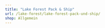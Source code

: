 ```yaml
---
title: "Lake Forest Pack & Ship"
url: /lake-forest/lake-forest-pack-und-ship/
shop: Allgemein
---
```


